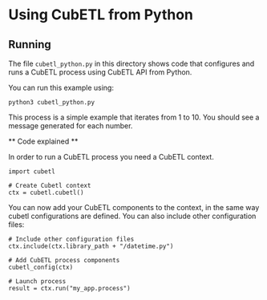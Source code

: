 # Using CubETL from Python

## Running

The file `cubetl_python.py` in this directory shows code that configures and
runs a CubETL process using CubETL API from Python.

You can run this example using:

    python3 cubetl_python.py

This process is a simple example that iterates from 1 to 10. You should see
a message generated for each number.

** Code explained **

In order to run a CubETL process you need a CubETL context.

    import cubetl

    # Create Cubetl context
    ctx = cubetl.cubetl()

You can now add your CubETL components to the context, in the same way
cubetl configurations are defined. You can also include other configuration
files:

    # Include other configuration files
    ctx.include(ctx.library_path + "/datetime.py")

    # Add CubETL process components
    cubetl_config(ctx)

    # Launch process
    result = ctx.run("my_app.process")


